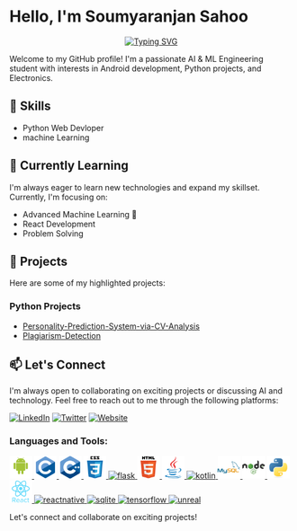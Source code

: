 # Hello, I'm Soumyaranjan Sahoo

<p align="center">
    <a href="https://github.com/i_soumya18">
        <img src="https://readme-typing-svg.demolab.com?font=Georgia&size=26&duration=2000&pause=100&multiline=true&width=500&height=80&lines=Soumyaranjan+Sahoo;+%7C B.Tech Student" alt="Typing SVG" />
    </a>
</p>


Welcome to my GitHub profile! I'm a passionate AI & ML Engineering student with interests in Android development, Python projects, and Electronics.

## 🔭 Skills

- Python Web Devloper
- machine Learning
  

## 🌱 Currently Learning

I'm always eager to learn new technologies and expand my skillset. Currently, I'm focusing on:

- Advanced Machine Learning 🤖
- React Development
- Problem Solving

## 🚀 Projects

Here are some of my highlighted projects:

### Python Projects

- [Personality-Prediction-System-via-CV-Analysis](https://github.com/i-soumya18/Personality-Prediction-System-via-CV-Analysis) 
- [Plagiarism-Detection](https://github.com/i-soumya18/Plagiarism-Detection) 

## 📫 Let's Connect

I'm always open to collaborating on exciting projects or discussing AI and technology. Feel free to reach out to me through the following platforms:

[![LinkedIn](https://img.shields.io/badge/LinkedIn-Soumyaranjan%20Sahoo-blue?style=for-the-badge&logo=linkedin)](https://www.linkedin.com/in/soumya-ranjan-sahoo-b06807248/)
[![Twitter](https://img.shields.io/badge/Twitter-%40soumyaranjan__s-blue?style=for-the-badge&logo=twitter)](https://twitter.com/soumya78948)
[![Website](https://img.shields.io/badge/Website-www.soumyaranjansahoo.tech-green?style=for-the-badge&logo=website)](https://www.soumyaranjansahoo.tech/)




<h3 align="left">Languages and Tools:</h3>
<p align="left"> <a href="https://developer.android.com" target="_blank" rel="noreferrer"> <img src="https://raw.githubusercontent.com/devicons/devicon/master/icons/android/android-original-wordmark.svg" alt="android" width="40" height="40"/> </a> <a href="https://www.cprogramming.com/" target="_blank" rel="noreferrer"> <img src="https://raw.githubusercontent.com/devicons/devicon/master/icons/c/c-original.svg" alt="c" width="40" height="40"/> </a> <a href="https://www.w3schools.com/cpp/" target="_blank" rel="noreferrer"> <img src="https://raw.githubusercontent.com/devicons/devicon/master/icons/cplusplus/cplusplus-original.svg" alt="cplusplus" width="40" height="40"/> </a> <a href="https://www.w3schools.com/css/" target="_blank" rel="noreferrer"> <img src="https://raw.githubusercontent.com/devicons/devicon/master/icons/css3/css3-original-wordmark.svg" alt="css3" width="40" height="40"/> </a> <a href="https://flask.palletsprojects.com/" target="_blank" rel="noreferrer"> <img src="https://www.vectorlogo.zone/logos/pocoo_flask/pocoo_flask-icon.svg" alt="flask" width="40" height="40"/> </a> <a href="https://www.w3.org/html/" target="_blank" rel="noreferrer"> <img src="https://raw.githubusercontent.com/devicons/devicon/master/icons/html5/html5-original-wordmark.svg" alt="html5" width="40" height="40"/> </a> <a href="https://www.java.com" target="_blank" rel="noreferrer"> <img src="https://raw.githubusercontent.com/devicons/devicon/master/icons/java/java-original.svg" alt="java" width="40" height="40"/> </a> <a href="https://kotlinlang.org" target="_blank" rel="noreferrer"> <img src="https://www.vectorlogo.zone/logos/kotlinlang/kotlinlang-icon.svg" alt="kotlin" width="40" height="40"/> </a> <a href="https://www.mysql.com/" target="_blank" rel="noreferrer"> <img src="https://raw.githubusercontent.com/devicons/devicon/master/icons/mysql/mysql-original-wordmark.svg" alt="mysql" width="40" height="40"/> </a> <a href="https://nodejs.org" target="_blank" rel="noreferrer"> <img src="https://raw.githubusercontent.com/devicons/devicon/master/icons/nodejs/nodejs-original-wordmark.svg" alt="nodejs" width="40" height="40"/> </a> <a href="https://www.python.org" target="_blank" rel="noreferrer"> <img src="https://raw.githubusercontent.com/devicons/devicon/master/icons/python/python-original.svg" alt="python" width="40" height="40"/> </a> <a href="https://reactjs.org/" target="_blank" rel="noreferrer"> <img src="https://raw.githubusercontent.com/devicons/devicon/master/icons/react/react-original-wordmark.svg" alt="react" width="40" height="40"/> </a> <a href="https://reactnative.dev/" target="_blank" rel="noreferrer"> <img src="https://reactnative.dev/img/header_logo.svg" alt="reactnative" width="40" height="40"/> </a> <a href="https://www.sqlite.org/" target="_blank" rel="noreferrer"> <img src="https://www.vectorlogo.zone/logos/sqlite/sqlite-icon.svg" alt="sqlite" width="40" height="40"/> </a> <a href="https://www.tensorflow.org" target="_blank" rel="noreferrer"> <img src="https://www.vectorlogo.zone/logos/tensorflow/tensorflow-icon.svg" alt="tensorflow" width="40" height="40"/> </a> <a href="https://unrealengine.com/" target="_blank" rel="noreferrer"> <img src="https://raw.githubusercontent.com/kenangundogan/fontisto/036b7eca71aab1bef8e6a0518f7329f13ed62f6b/icons/svg/brand/unreal-engine.svg" alt="unreal" width="40" height="40"/> </a> </p>

   




Let's connect and collaborate on exciting projects!
